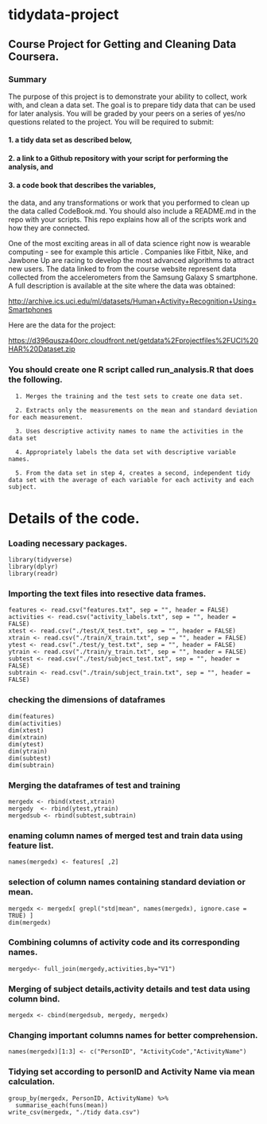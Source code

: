 # tidydata-project
## Course Project for Getting and Cleaning Data Coursera.
### Summary
The purpose of this project is to demonstrate your ability to collect, work with, and clean a data set. The goal is to prepare tidy data that can be used for later analysis. You will be graded by your peers on a series of yes/no questions related to the project. You will be required to submit: 
   #### 1. a tidy data set as described below, 
   #### 2. a link to a Github repository with your script for performing the analysis, and 
   #### 3. a code book that describes the variables, 
      
the data, and any transformations or work that you performed to clean up the data called CodeBook.md. You should also include a README.md in the repo with your scripts. This repo explains how all of the scripts work and how they are connected.

One of the most exciting areas in all of data science right now is wearable computing - see for example this article . Companies like Fitbit, Nike, and Jawbone Up are racing to develop the most advanced algorithms to attract new users. The data linked to from the course website represent data collected from the accelerometers from the Samsung Galaxy S smartphone. A full description is available at the site where the data was obtained:

http://archive.ics.uci.edu/ml/datasets/Human+Activity+Recognition+Using+Smartphones 

Here are the data for the project:

 https://d396qusza40orc.cloudfront.net/getdata%2Fprojectfiles%2FUCI%20HAR%20Dataset.zip  

### You should create one R script called run_analysis.R that does the following. 

      1. Merges the training and the test sets to create one data set.

      2. Extracts only the measurements on the mean and standard deviation for each measurement. 

      3. Uses descriptive activity names to name the activities in the data set

      4. Appropriately labels the data set with descriptive variable names. 

      5. From the data set in step 4, creates a second, independent tidy data set with the average of each variable for each activity and each subject.
      
 # Details of the code.
 
 ### Loading necessary packages.
```
library(tidyverse)  
library(dplyr)  
library(readr)
```
### Importing the text files into resective data frames.

```
features <- read.csv("features.txt", sep = "", header = FALSE)
activities <- read.csv("activity_labels.txt", sep = "", header = FALSE)
xtest <- read.csv("./test/X_test.txt", sep = "", header = FALSE)
xtrain <- read.csv("./train/X_train.txt", sep = "", header = FALSE)
ytest <- read.csv("./test/y_test.txt", sep = "", header = FALSE)
ytrain <- read.csv("./train/y_train.txt", sep = "", header = FALSE)
subtest <- read.csv("./test/subject_test.txt", sep = "", header = FALSE)
subtrain <- read.csv("./train/subject_train.txt", sep = "", header = FALSE)
```
### checking the dimensions of dataframes
```
dim(features)
dim(activities)
dim(xtest)
dim(xtrain)
dim(ytest)
dim(ytrain)
dim(subtest)
dim(subtrain)
```

### Merging the dataframes of test and training
```
mergedx <- rbind(xtest,xtrain)
mergedy  <- rbind(ytest,ytrain)
mergedsub <- rbind(subtest,subtrain)
```
### enaming column names of merged test and train data using feature list.
```
names(mergedx) <- features[ ,2]
```
### selection of column names containing standard deviation or mean.
```
mergedx <- mergedx[ grepl("std|mean", names(mergedx), ignore.case = TRUE) ] 
dim(mergedx)
```
### Combining columns of activity code and its corresponding names.
```
mergedy<- full_join(mergedy,activities,by="V1")
```
### Merging of subject details,activity details and test data using column bind.
```
mergedx <- cbind(mergedsub, mergedy, mergedx)
```
### Changing important columns names for better comprehension.
```
names(mergedx)[1:3] <- c("PersonID", "ActivityCode","ActivityName")
```

### Tidying set according to personID and Activity Name via mean calculation.
```
group_by(mergedx, PersonID, ActivityName) %>%
  summarise_each(funs(mean))
write_csv(mergedx, "./tidy data.csv") 
```
      
